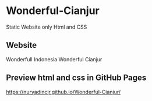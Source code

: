 # Wonderful-Cianjur

Static Website only Html and CSS

## Website

Wonderfull Indonesia Wonderful Cianjur

## Preview html and css in GitHub Pages

<a href="https://nuryadincjr.github.io/Wonderful-Cianjur/" target="_blank">https://nuryadincjr.github.io/Wonderful-Cianjur/</a>
